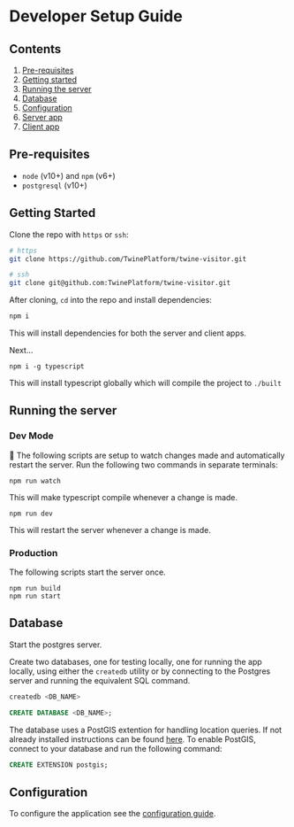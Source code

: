 # Developer Setup Guide

## Contents

1.  [Pre-requisites](#prerequisites)
2.  [Getting started](#getting-started)
3.  [Running the server](#running-the-server)
4.  [Database](#database)
5.  [Configuration](#configuration)
6.  [Server app](#server-app)
7.  [Client app](#client-app)

## Pre-requisites

* `node` (v10+) and `npm` (v6+)
* `postgresql` (v10+)

## Getting Started

Clone the repo with `https` or `ssh`:

```sh
# https
git clone https://github.com/TwinePlatform/twine-visitor.git
```

```sh
# ssh
git clone git@github.com:TwinePlatform/twine-visitor.git
```

After cloning, `cd` into the repo and install dependencies:

```sh
npm i
```

This will install dependencies for both the server and client apps.

Next...
```
npm i -g typescript
```
This will install typescript globally which will compile the project to `./built`

## Running the server

### Dev Mode 
👀 The following scripts are setup to watch changes made and automatically restart the server. Run the following two commands in separate terminals:

```
npm run watch
```
This will make typescript compile whenever a change is made.

```
npm run dev
```
This will restart the server whenever a change is made.

### Production
The following scripts start the server once.
 ```
 npm run build
 npm run start
 ```
## Database

Start the postgres server.

Create two databases, one for testing locally, one for running the app locally, using either the `createdb` utility or by connecting to the Postgres server and running the equivalent SQL command.

```sh
createdb <DB_NAME>
```

```SQL
CREATE DATABASE <DB_NAME>;
```

The database uses a PostGIS extention for handling location queries. If not already installed instructions can be found [here](https://postgis.net/install/). To enable PostGIS, connect to your database and run the following command:

```SQL
CREATE EXTENSION postgis;
```

## Configuration

To configure the application see the [configuration guide](./configuration.md).

